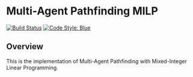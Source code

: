 # Multi-Agent Pathfinding MILP

[![Build Status](https://github.com/adfeel220/MultiAgentPathFindingMILP.jl/actions/workflows/CI.yml/badge.svg?branch=main)](https://github.com/adfeel220/MultiAgentPathFindingMILP.jl/actions/workflows/CI.yml?query=branch%3Amain)
[![Code Style: Blue](https://img.shields.io/badge/code%20style-blue-4495d1.svg)](https://github.com/invenia/BlueStyle)

## Overview

This is the implementation of Multi-Agent Pathfinding with Mixed-Integer Linear Programming.
